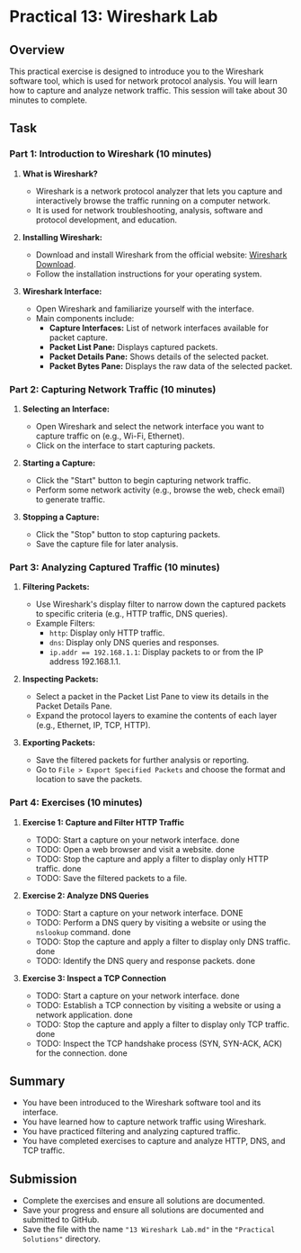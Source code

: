 # Practical 13: Wireshark Lab

## Overview

This practical exercise is designed to introduce you to the Wireshark software tool, which is used for network protocol analysis. You will learn how to capture and analyze network traffic. This session will take about 30 minutes to complete.

## Task

### Part 1: Introduction to Wireshark (10 minutes)

1. **What is Wireshark?**
   - Wireshark is a network protocol analyzer that lets you capture and interactively browse the traffic running on a computer network.
   - It is used for network troubleshooting, analysis, software and protocol development, and education.

2. **Installing Wireshark:**
   - Download and install Wireshark from the official website: [Wireshark Download](https://www.wireshark.org/download.html).
   - Follow the installation instructions for your operating system.

3. **Wireshark Interface:**
   - Open Wireshark and familiarize yourself with the interface.
   - Main components include:
     - **Capture Interfaces:** List of network interfaces available for packet capture.
     - **Packet List Pane:** Displays captured packets.
     - **Packet Details Pane:** Shows details of the selected packet.
     - **Packet Bytes Pane:** Displays the raw data of the selected packet.

### Part 2: Capturing Network Traffic (10 minutes)

1. **Selecting an Interface:**
   - Open Wireshark and select the network interface you want to capture traffic on (e.g., Wi-Fi, Ethernet).
   - Click on the interface to start capturing packets.

2. **Starting a Capture:**
   - Click the "Start" button to begin capturing network traffic.
   - Perform some network activity (e.g., browse the web, check email) to generate traffic.

3. **Stopping a Capture:**
   - Click the "Stop" button to stop capturing packets.
   - Save the capture file for later analysis.

### Part 3: Analyzing Captured Traffic (10 minutes)

1. **Filtering Packets:**
   - Use Wireshark's display filter to narrow down the captured packets to specific criteria (e.g., HTTP traffic, DNS queries).
   - Example Filters:
     - `http`: Display only HTTP traffic.
     - `dns`: Display only DNS queries and responses.
     - `ip.addr == 192.168.1.1`: Display packets to or from the IP address 192.168.1.1.

2. **Inspecting Packets:**
   - Select a packet in the Packet List Pane to view its details in the Packet Details Pane.
   - Expand the protocol layers to examine the contents of each layer (e.g., Ethernet, IP, TCP, HTTP).

3. **Exporting Packets:**
   - Save the filtered packets for further analysis or reporting.
   - Go to `File > Export Specified Packets` and choose the format and location to save the packets.

### Part 4: Exercises (10 minutes)

1. **Exercise 1: Capture and Filter HTTP Traffic**
   - TODO: Start a capture on your network interface. done
   - TODO: Open a web browser and visit a website. done
   - TODO: Stop the capture and apply a filter to display only HTTP traffic. done
   - TODO: Save the filtered packets to a file.

2. **Exercise 2: Analyze DNS Queries**
   - TODO: Start a capture on your network interface. DONE
   - TODO: Perform a DNS query by visiting a website or using the `nslookup` command. done
   - TODO: Stop the capture and apply a filter to display only DNS traffic. done
   - TODO: Identify the DNS query and response packets. done

3. **Exercise 3: Inspect a TCP Connection**
   - TODO: Start a capture on your network interface. done
   - TODO: Establish a TCP connection by visiting a website or using a network application. done
   - TODO: Stop the capture and apply a filter to display only TCP traffic. done
   - TODO: Inspect the TCP handshake process (SYN, SYN-ACK, ACK) for the connection. done
   

## Summary

- You have been introduced to the Wireshark software tool and its interface.
- You have learned how to capture network traffic using Wireshark.
- You have practiced filtering and analyzing captured traffic.
- You have completed exercises to capture and analyze HTTP, DNS, and TCP traffic.

## Submission

- Complete the exercises and ensure all solutions are documented.
- Save your progress and ensure all solutions are documented and submitted to GitHub.
- Save the file with the name `"13 Wireshark Lab.md"` in the `"Practical Solutions"` directory.
